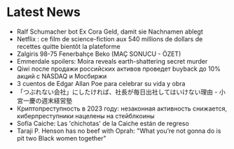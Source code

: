 # Latest News
-  Ralf Schumacher bot Ex Cora Geld, damit sie Nachnamen ablegt
-  Netflix : ce film de science-fiction aux 540 millions de dollars de recettes quitte bientôt la plateforme
-  Zalgiris 98-75 Fenerbahçe Beko (MAÇ SONUCU - ÖZET)
-  Emmerdale spoilers: Moira reveals earth-shattering secret murder
-  Qiwi после продажи российских активов проведет buyback до 10% акций с NASDAQ и Мосбиржи
-  3 cuentos de Edgar Allan Poe para celebrar su vida y obra
-  「つぶれない会社」にしたければ、社長が毎日出社してはいけない理由 - 小宮一慶の週末経営塾
-  Криптопреступность в 2023 году: незаконная активность снижается, киберпреступники нацелены на стейблкоины
-  Sofía Caiche: Las 'chichotas' de la Caiche están de regreso
-  Taraji P. Henson has no beef with Oprah: "What you’re not gonna do is pit two Black women together"
